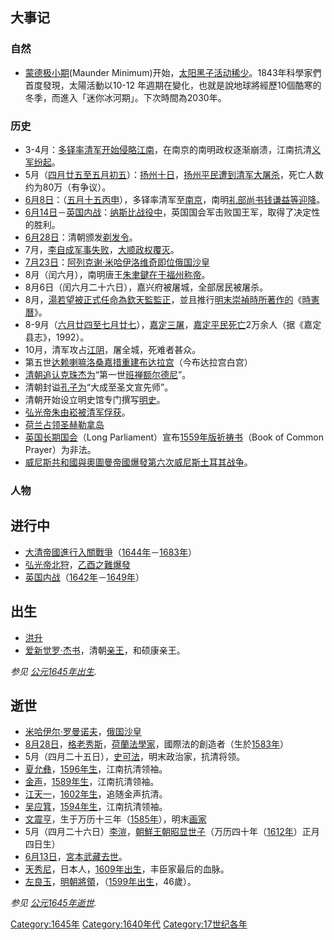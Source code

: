## 大事记

### 自然

  - [蒙德极小期](../Page/蒙德极小期.md "wikilink")(Maunder
    Minimum)开始，[太阳黑子活动稀少](../Page/太阳黑子.md "wikilink")。1843年科學家們首度發現，太陽活動以10-12
    年週期在變化，也就是說地球將經歷10個酷寒的冬季，而進入「迷你冰河期」。下次時間為2030年。

### 历史

  - 3-4月：[多铎率清军开始侵略](../Page/愛新覺羅·多鐸.md "wikilink")[江南](../Page/江南.md "wikilink")，在南京的南明政权逐渐崩溃，江南抗清[义军纷起](../Page/义军.md "wikilink")。
  - 5月（[四月廿五至](../Page/四月廿五.md "wikilink")[五月初五](../Page/五月初五.md "wikilink")）：[扬州十日](../Page/扬州十日.md "wikilink")，[扬州平民遭到清军](../Page/扬州市.md "wikilink")[大屠杀](../Page/大屠杀.md "wikilink")，死亡人数约为80万（有争议）。
  - [6月8日](../Page/6月8日.md "wikilink")：（[五月十五丙申](../Page/五月十五.md "wikilink")），多铎率清军至[南京](../Page/南京市.md "wikilink")，南明[礼部尚书](../Page/礼部尚书.md "wikilink")[钱谦益等迎降](../Page/钱谦益.md "wikilink")。
  - [6月14日](../Page/6月14日.md "wikilink")－[英国内战](../Page/英國內戰.md "wikilink")：[纳斯比战役中](../Page/纳斯比战役.md "wikilink")，英国国会军击败国王军，取得了决定性的胜利。
  - [6月28日](../Page/6月28日.md "wikilink")：清朝颁发[剃发令](../Page/剃髮易服.md "wikilink")。
  - 7月，[李自成军事失败](../Page/李自成.md "wikilink")，[大顺政权覆灭](../Page/大顺.md "wikilink")。
  - [7月23日](../Page/7月23日.md "wikilink")：[阿列克谢·米哈伊洛维奇即位](../Page/阿列克谢·米哈伊洛维奇.md "wikilink")[俄国沙皇](../Page/沙皇.md "wikilink")
  - 8月（闰六月），南明唐王[朱聿鍵在于](../Page/明紹宗.md "wikilink")[福州称帝](../Page/福州市.md "wikilink")。
  - 8月6日（闰六月二十六日），嘉兴府被屠城，全部居民被屠杀。
  - 8月，[湯若望被正式任命為](../Page/湯若望.md "wikilink")[欽天監](../Page/司天監.md "wikilink")[監正](../Page/欽天監監正.md "wikilink")，並且推行[明末](../Page/明.md "wikilink")[崇禎時所著作的](../Page/崇禎.md "wikilink")《[時憲曆](../Page/時憲曆.md "wikilink")》。
  - 8-9月（[六月廿四至](../Page/六月廿四.md "wikilink")[七月廿七](../Page/七月廿七.md "wikilink")），[嘉定三屠](../Page/嘉定三屠.md "wikilink")，[嘉定平民死亡](../Page/嘉定.md "wikilink")2万余人（据《嘉定县志》，1992）。
  - 10月，清军攻占[江阴](../Page/江阴市.md "wikilink")，屠全城，死难者甚众。
  - 第五世[达赖喇嘛](../Page/达赖喇嘛.md "wikilink")[洛桑嘉措重建](../Page/洛桑嘉措.md "wikilink")[布达拉宫](../Page/布达拉宫.md "wikilink")（今布达拉宫白宫）
  - [清朝追认](../Page/清朝.md "wikilink")[克珠杰为](../Page/克珠杰.md "wikilink")“第一世[班禅额尔德尼](../Page/班禅喇嘛.md "wikilink")”。
  - 清朝封谥[孔子为](../Page/孔子.md "wikilink")“大成至圣文宣先师”。
  - 清朝开始设立明史馆专门撰写[明史](../Page/明史.md "wikilink")。
  - [弘光帝朱由崧被清军俘获](../Page/明安宗.md "wikilink")。
  - [荷兰占领](../Page/荷兰.md "wikilink")[圣赫勒拿岛](../Page/圣赫勒拿岛.md "wikilink")
  - [英国](../Page/英国.md "wikilink")[长期国会](../Page/长期国会.md "wikilink")（Long
    Parliament）宣布[1559年版祈祷书](../Page/1559年版祈祷书.md "wikilink")（Book of
    Common Prayer）为非法。
  - [威尼斯共和國與](../Page/威尼斯共和國.md "wikilink")[奧圖曼帝國爆發第六次](../Page/奧圖曼帝國.md "wikilink")[威尼斯土耳其战争](../Page/威尼斯土耳其战争.md "wikilink")。

### 人物

## 进行中

  - [大清帝國進行入關戰爭](../Page/大清帝國.md "wikilink")（[1644年](../Page/1644年.md "wikilink")－[1683年](../Page/1683年.md "wikilink")）
  - [弘光帝北狩](../Page/弘光帝.md "wikilink")，[乙酉之難爆發](../Page/乙酉之難.md "wikilink")
  - [英国内战](../Page/英國內戰.md "wikilink")（[1642年](../Page/1642年.md "wikilink")－[1649年](../Page/1649年.md "wikilink")）

## 出生

  - [洪升](../Page/洪升.md "wikilink")
  - [爱新觉罗·杰书](../Page/爱新觉罗·杰书.md "wikilink")，清朝[亲王](../Page/亲王.md "wikilink")，和硕康亲王。

*参见
[公元1645年出生](https://zh.wikipedia.org/wiki/Category:1645年出生 "wikilink").*

## 逝世

  - [米哈伊尔·罗曼诺夫](../Page/米哈伊尔·费奥多罗维奇·罗曼诺夫.md "wikilink")，[俄国沙皇](../Page/俄國君主列表.md "wikilink")
  - [8月28日](../Page/8月28日.md "wikilink")，[格老秀斯](../Page/格老秀斯.md "wikilink")，[荷蘭](../Page/荷兰.md "wikilink")[法學家](../Page/法学家.md "wikilink")，國際法的創造者（生於[1583年](../Page/1583年.md "wikilink")）
  - 5月（四月二十五日），[史可法](../Page/史可法.md "wikilink")，明末政治家，抗清将领。
  - [夏允彝](../Page/夏允彝.md "wikilink")，[1596年生](../Page/1596年.md "wikilink")，江南抗清领袖。
  - [金声](../Page/金声.md "wikilink")，[1589年生](../Page/1589年.md "wikilink")，江南抗清领袖。
  - [江天一](../Page/江天一.md "wikilink")，[1602年生](../Page/1602年.md "wikilink")，追随金声抗清。
  - [吴应箕](../Page/吴应箕.md "wikilink")，[1594年生](../Page/1594年.md "wikilink")，江南抗清领袖。
  - [文震亨](../Page/文震亨.md "wikilink")，生于万历十三年（[1585年](../Page/1585年.md "wikilink")），明末[画家](../Page/畫家.md "wikilink")
  - 5月（四月二十六日）[李溰](../Page/李溰.md "wikilink")，[朝鮮王朝昭显](../Page/朝鮮王朝.md "wikilink")[世子](../Page/世子.md "wikilink")（万历四十年（[1612年](../Page/1612年.md "wikilink")）正月四日生）
  - [6月13日](../Page/6月13日.md "wikilink")，[宮本武藏去世](../Page/宮本武藏.md "wikilink")。
  - [天秀尼](../Page/天秀尼.md "wikilink")，日本人，[1609年出生](../Page/1609年.md "wikilink")，丰臣家最后的血脉。
  - [左良玉](../Page/左良玉.md "wikilink")，[明朝](../Page/明朝.md "wikilink")[將領](../Page/將領.md "wikilink")，（[1599年出生](../Page/1599年.md "wikilink")，46歲）。

*参见
[公元1645年逝世](https://zh.wikipedia.org/wiki/Category:1645年逝世 "wikilink").*

[Category:1645年](https://zh.wikipedia.org/wiki/Category:1645年 "wikilink")
[Category:1640年代](https://zh.wikipedia.org/wiki/Category:1640年代 "wikilink")
[Category:17世纪各年](https://zh.wikipedia.org/wiki/Category:17世纪各年 "wikilink")